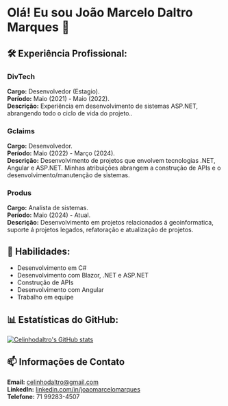 # Olá! Eu sou João Marcelo Daltro Marques 👋

## 🛠️ Experiência Profissional: 


### DivTech ###
**Cargo:** Desenvolvedor (Estagio).<br>
**Período:** Maio (2021) - Maio (2022).<br>
**Descrição:** Experiência em desenvolvimento de sistemas ASP.NET, abrangendo todo o ciclo de vida do projeto..

### Gclaims ###
**Cargo:** Desenvolvedor.  <br>
**Período:** Maio (2022) - Março (2024).  <br>
**Descrição:** Desenvolvimento de projetos que envolvem tecnologias .NET, Angular e ASP.NET. Minhas atribuições abrangem a construção de APIs e o desenvolvimento/manutenção de sistemas.

### Produs ###
**Cargo:** Analista de sistemas.<br>
**Período:** Maio (2024) - Atual.  <br>
**Descrição:** Desenvolvimento em projetos relacionados á geoinformatica, suporte á projetos legados, refatoração e atualização de projetos.



## 🔧 Habilidades:
- Desenvolvimento em C#
- Desenvolvimento com Blazor, .NET e ASP.NET 
- Construção de APIs
- Desenvolvimento com Angular
- Trabalho em equipe


## 📊 Estatísticas do GitHub:
[![Celinhodaltro's GitHub stats](https://github-readme-stats.vercel.app/api?username=celinhodaltro)](https://github.com/celinhodaltro/github-readme-stats)



## 📫 Informações de Contato
**Email:** celinhodaltro@gmail.com  
**LinkedIn:** [linkedin.com/in/joaomarcelomarques](https://www.linkedin.com/in/joaomarcelomarques)  
**Telefone:** 71 99283-4507



